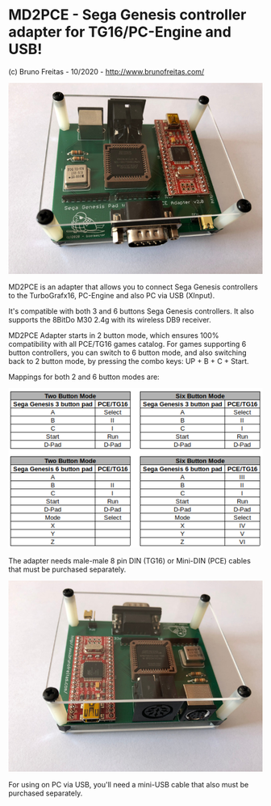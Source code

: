 # MD2PCE - Sega Genesis controller adapter for TG16/PC-Engine and USB!
(c) Bruno Freitas - 10/2020 - http://www.brunofreitas.com/

![MD2PCE](https://github.com/bootsector/md2pce/blob/master/docs/md2pce-1.jpg)

MD2PCE is an adapter that allows you to connect Sega Genesis controllers to the TurboGrafx16, PC-Engine and also PC via USB (XInput).

It's compatible with both 3 and 6 buttons Sega Genesis controllers. It also supports the 8BitDo M30 2.4g with its wireless DB9 receiver.

MD2PCE Adapter starts in 2 button mode, which ensures 100% compatibility with all PCE/TG16 games catalog. For games supporting 6 button controllers, you can switch to 6 button mode, and also switching back to 2 button mode, by pressing the combo keys: UP + B + C + Start.

Mappings for both 2 and 6 button modes are:

![MD2PCE Button Mapping](https://github.com/bootsector/md2pce/blob/master/docs/md2pce-mapping.png)

The adapter needs male-male 8 pin DIN (TG16) or Mini-DIN (PCE) cables that must be purchased separately.

![MD2PCE](https://github.com/bootsector/md2pce/blob/master/docs/md2pce-2.jpg)

For using on PC via USB, you'll need a mini-USB cable that also must be purchased separately.